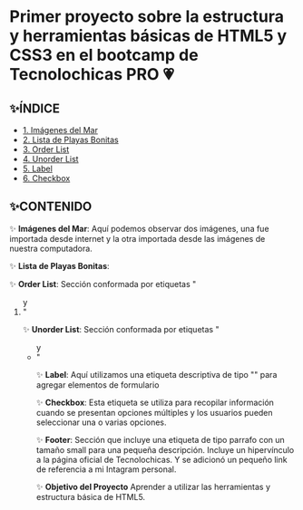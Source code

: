 # Primer proyecto sobre la estructura y herramientas básicas de HTML5 y CSS3 en el bootcamp de Tecnolochicas PRO 💗


## ✨ÍNDICE

* [1. Imágenes del Mar]()
* [2. Lista de Playas Bonitas]()
* [3. Order List]()
* [4. Unorder List]()
* [5. Label]()
* [6. Checkbox]()

## ✨CONTENIDO
✨ **Imágenes del Mar**: Aquí podemos observar dos imágenes, una fue importada desde internet y la otra importada desde las imágenes de nuestra computadora.

✨ **Lista de Playas Bonitas**:

✨ **Order List**: Sección conformada por etiquetas "<ol> y <li>"
  
✨ **Unorder List**: Sección conformada por etiquetas "<ul> y <li>"
  
✨ **Label**: Aquí utilizamos una etiqueta descriptiva de tipo "<label>" para agregar elementos de formulario
  
✨ **Checkbox**: Esta etiqueta se utiliza para recopilar información cuando se presentan opciones múltiples y los usuarios pueden seleccionar una o varias opciones. 
  
✨ **Footer**: Sección que incluye una etiqueta de tipo parrafo con un tamaño small para una pequeña descripción.
  Incluye un hipervínculo a la página oficial de Tecnolochicas.
  Y se adicionó un pequeño link de referencia a mi Intagram personal. 

✨ **Objetivo del Proyecto**
Aprender a utilizar las herramientas y estructura básica de HTML5.


